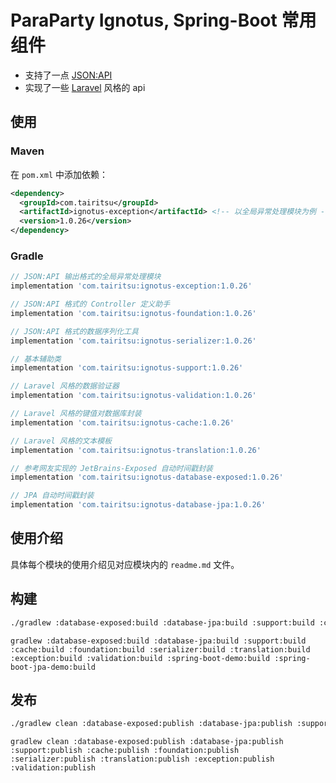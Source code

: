 # ParaParty Ignotus, Spring-Boot 常用组件

- 支持了一点 [JSON:API](https://jsonapi.org/)
- 实现了一些 [Laravel](https://laravel.com/) 风格的 api

## 使用

### Maven
在 `pom.xml` 中添加依赖：
```xml
<dependency>
  <groupId>com.tairitsu</groupId>
  <artifactId>ignotus-exception</artifactId> <!-- 以全局异常处理模块为例 -->
  <version>1.0.26</version>
</dependency>
```

### Gradle
```groovy
// JSON:API 输出格式的全局异常处理模块
implementation 'com.tairitsu:ignotus-exception:1.0.26'

// JSON:API 格式的 Controller 定义助手
implementation 'com.tairitsu:ignotus-foundation:1.0.26'

// JSON:API 格式的数据序列化工具
implementation 'com.tairitsu:ignotus-serializer:1.0.26'

// 基本辅助类
implementation 'com.tairitsu:ignotus-support:1.0.26'

// Laravel 风格的数据验证器
implementation 'com.tairitsu:ignotus-validation:1.0.26'

// Laravel 风格的键值对数据库封装
implementation 'com.tairitsu:ignotus-cache:1.0.26'

// Laravel 风格的文本模板
implementation 'com.tairitsu:ignotus-translation:1.0.26'

// 参考网友实现的 JetBrains-Exposed 自动时间戳封装
implementation 'com.tairitsu:ignotus-database-exposed:1.0.26'

// JPA 自动时间戳封装
implementation 'com.tairitsu:ignotus-database-jpa:1.0.26'
```

## 使用介绍

具体每个模块的使用介绍见对应模块内的 `readme.md` 文件。

## 构建
```bash
./gradlew :database-exposed:build :database-jpa:build :support:build :cache:build :foundation:build :serializer:build :translation:build :exception:build :validation:build :spring-boot-demo:build :spring-boot-jpa-demo:build
```

```
gradlew :database-exposed:build :database-jpa:build :support:build :cache:build :foundation:build :serializer:build :translation:build :exception:build :validation:build :spring-boot-demo:build :spring-boot-jpa-demo:build
```

## 发布
```bash
./gradlew clean :database-exposed:publish :database-jpa:publish :support:publish :cache:publish :foundation:publish :serializer:publish :translation:publish :exception:publish :validation:publish
```

```
gradlew clean :database-exposed:publish :database-jpa:publish :support:publish :cache:publish :foundation:publish :serializer:publish :translation:publish :exception:publish :validation:publish
```
